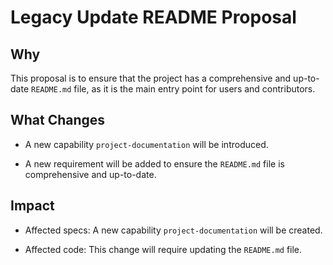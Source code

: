 # Legacy Update README Proposal

## Why

This proposal is to ensure that the project has a comprehensive and up-to-date `README.md` file, as it is the main entry point for users and contributors.

## What Changes

- A new capability `project-documentation` will be introduced.

- A new requirement will be added to ensure the `README.md` file is comprehensive and up-to-date.

## Impact

- Affected specs: A new capability `project-documentation` will be created.

- Affected code: This change will require updating the `README.md` file.

